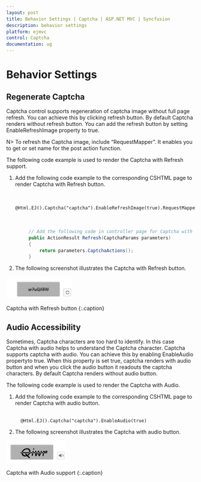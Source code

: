 ```yaml
---
layout: post
title: Behavior Settings | Captcha | ASP.NET MVC | Syncfusion
description: behavior settings 
platform: ejmvc
control: Captcha
documentation: ug
---
```


# Behavior Settings 

## Regenerate Captcha

Captcha control supports regeneration of captcha image without full page refresh. You can achieve this by clicking refresh button. By default Captcha renders without refresh button. You can add the refresh button by setting EnableRefreshImage property to true. 

N>  To refresh the Captcha image, include “RequestMapper”. It enables you to get or set name for the post action function.



The following code example is used to render the Captcha with Refresh support.

1. Add the following code example to the corresponding CSHTML page to render Captcha with Refresh button.
 
   ~~~ cshtml
 
		@Html.EJ().Captcha("captcha").EnableRefreshImage(true).RequestMapper("Refresh")
		
   ~~~
   
   
   ~~~ csharp

		// Add the following code in controller page for Captcha with refresh image
		public ActionResult Refresh(CaptchaParams parameters)
		{
			return parameters.CaptchaActions();
		}

   ~~~
   


2. The following screenshot illustrates the Captcha with Refresh button. 

![](Behavior-Settings_images/Behavior-Settings_img2.png)

Captcha with Refresh button
{:.caption}

## Audio Accessibility

Sometimes, Captcha characters are too hard to identify. In this case Captcha with audio helps to understand the Captcha character.  Captcha supports captcha with audio.  You can achieve this by enabling EnableAudio propertyto true. When this property is set true, captcha renders with audio button and when you click the audio button it readouts the captcha characters. By default Captcha renders without audio button.

The following code example is used to render the Captcha with Audio.

1. Add the following code example to the corresponding CSHTML page to render Captcha with audio button.

   ~~~ cshtml

	 @Html.EJ().Captcha("captcha").EnableAudio(true)

   ~~~
   

2. The following screenshot illustrates the Captcha with audio button. 

![](Behavior-Settings_images/Behavior-Settings_img3.png)

Captcha with Audio support
{:.caption}
